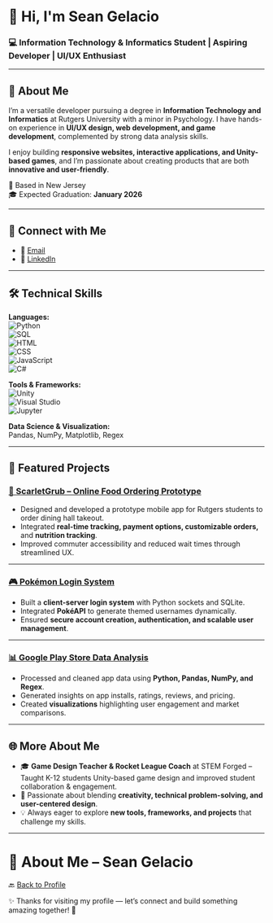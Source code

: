 # 👋 Hi, I'm Sean Gelacio  
### 💻 Information Technology & Informatics Student | Aspiring Developer | UI/UX Enthusiast  

---

## 🚀 About Me  
I’m a versatile developer pursuing a degree in **Information Technology and Informatics** at Rutgers University with a minor in Psychology. I have hands-on experience in **UI/UX design, web development, and game development**, complemented by strong data analysis skills.  

I enjoy building **responsive websites, interactive applications, and Unity-based games**, and I’m passionate about creating products that are both **innovative and user-friendly**.  

📍 Based in New Jersey  
🎓 Expected Graduation: **January 2026**

---

## 🔗 Connect with Me  
- 📧 [Email](mailto:seanbarry0820@gmail.com)  
- 💼 [LinkedIn](https://www.linkedin.com/in/sean-gelacio-219186218/)  

---

## 🛠️ Technical Skills  

**Languages:**  
![Python](https://img.shields.io/badge/Python-3776AB?logo=python&logoColor=white)  
![SQL](https://img.shields.io/badge/SQL-336791?logo=postgresql&logoColor=white)  
![HTML](https://img.shields.io/badge/HTML5-E34F26?logo=html5&logoColor=white)  
![CSS](https://img.shields.io/badge/CSS3-1572B6?logo=css3&logoColor=white)  
![JavaScript](https://img.shields.io/badge/JavaScript-F7DF1E?logo=javascript&logoColor=black)  
![C#](https://img.shields.io/badge/C%23-239120?logo=c-sharp&logoColor=white)  

**Tools & Frameworks:**  
![Unity](https://img.shields.io/badge/Unity-000000?logo=unity&logoColor=white)  
![Visual Studio](https://img.shields.io/badge/Visual%20Studio-5C2D91?logo=visualstudio&logoColor=white)  
![Jupyter](https://img.shields.io/badge/Jupyter-F37626?logo=jupyter&logoColor=white)  

**Data Science & Visualization:**  
Pandas, NumPy, Matplotlib, Regex

---

## 📂 Featured Projects  

### [📱 ScarletGrub – Online Food Ordering Prototype](#)  
- Designed and developed a prototype mobile app for Rutgers students to order dining hall takeout.  
- Integrated **real-time tracking, payment options, customizable orders,** and **nutrition tracking**.  
- Improved commuter accessibility and reduced wait times through streamlined UX. 

---

### [🎮 Pokémon Login System](#)  
- Built a **client-server login system** with Python sockets and SQLite.  
- Integrated **PokéAPI** to generate themed usernames dynamically.  
- Ensured **secure account creation, authentication, and scalable user management**. 

---

### [📊 Google Play Store Data Analysis](#)  
- Processed and cleaned app data using **Python, Pandas, NumPy, and Regex**.  
- Generated insights on app installs, ratings, reviews, and pricing.  
- Created **visualizations** highlighting user engagement and market comparisons.

---

## 🌐 More About Me  
- 🎓 **Game Design Teacher & Rocket League Coach** at STEM Forged – Taught K-12 students Unity-based game design and improved student collaboration & engagement.
- 📝 Passionate about blending **creativity, technical problem-solving, and user-centered design**.
- 💡 Always eager to explore **new tools, frameworks, and projects** that challenge my skills.  

---

# 👋 About Me – Sean Gelacio  

🔙 [Back to Profile](./README.md)  

✨ Thanks for visiting my profile — let’s connect and build something amazing together! 🚀  
